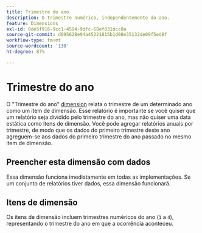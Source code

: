 ```yaml
---
title: Trimestre do ano
description: O trimestre numérico, independentemente do ano.
feature: Dimensions
exl-id: 0de5f916-9cc1-4594-9dfc-68ef831dcc0a
source-git-commit: d095628e94a45221815b1d08e35132de09f5ed8f
workflow-type: tm+mt
source-wordcount: '130'
ht-degree: 87%

---
```


# Trimestre do ano

O &quot;Trimestre do ano&quot; [dimension](overview.md) relata o trimestre de um determinado ano como um item de dimensão. Esse relatório é importante se você quiser que um relatório seja dividido pelo trimestre do ano, mas não quiser uma data estática como itens de dimensão. Você pode agregar relatórios anuais por trimestre, de modo que os dados do primeiro trimestre deste ano agreguem-se aos dados do primeiro trimestre do ano passado no mesmo item de dimensão.

## Preencher esta dimensão com dados

Essa dimensão funciona imediatamente em todas as implementações. Se um conjunto de relatórios tiver dados, essa dimensão funcionará.

## Itens de dimensão

Os itens de dimensão incluem trimestres numéricos do ano (`1` a `4`), representando o trimestre do ano em que a ocorrência aconteceu.
